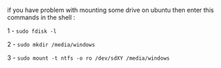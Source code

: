if you have problem with mounting some drive on ubuntu then enter this commands in the shell :

1 - `sudo fdisk -l`

2 - `sudo mkdir /media/windows`

3 - `sudo mount -t ntfs -o ro /dev/sdXY /media/windows`